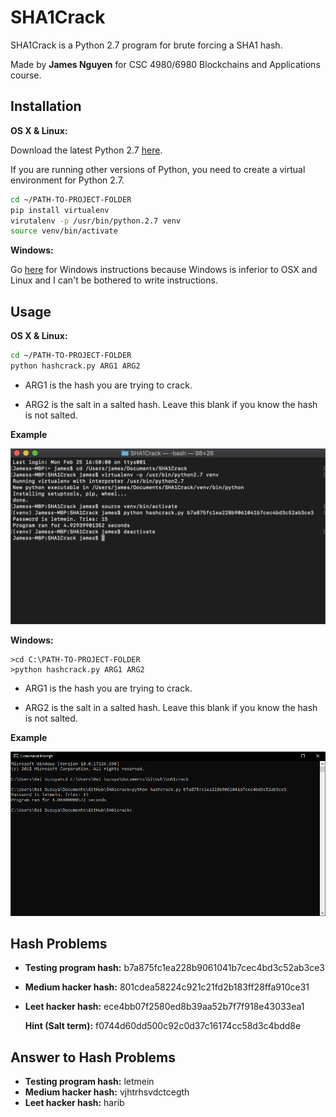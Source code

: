 # SHA1Crack

SHA1Crack is a Python 2.7 program 
for brute forcing a SHA1 hash.

Made by **James Nguyen** for CSC 4980/6980 Blockchains and Applications course.

## Installation

**OS X & Linux:**

Download the latest Python 2.7 [here](https://www.python.org/downloads/release/python-2715/).

If you are running other versions of Python, you need to create a virtual environment for Python 2.7.

```bash
cd ~/PATH-TO-PROJECT-FOLDER
pip install virtualenv
virutalenv -p /usr/bin/python.2.7 venv
source venv/bin/activate
```

**Windows:**

Go [here](http://timmyreilly.azurewebsites.net/python-pip-virtualenv-installation-on-windows/) for Windows instructions because Windows is inferior to OSX and Linux and I can't be bothered to write instructions.

## Usage

**OS X & Linux:**

```bash
cd ~/PATH-TO-PROJECT-FOLDER
python hashcrack.py ARG1 ARG2
```

- ARG1 is the hash you are trying to crack.

- ARG2 is the salt in a salted hash. Leave this blank if you know the hash is not salted.

**Example**

![alt text](https://github.com/chamewin/SHA1Crack/blob/master/images/ex_osx.PNG?raw=true)

**Windows:**

```
>cd C:\PATH-TO-PROJECT-FOLDER
>python hashcrack.py ARG1 ARG2
```

- ARG1 is the hash you are trying to crack.

- ARG2 is the salt in a salted hash. Leave this blank if you know the hash is not salted.

**Example**

![alt text](https://raw.githubusercontent.com/chamewin/SHA1Crack/master/images/ex_win10.PNG)

## Hash Problems
- **Testing program hash:** b7a875fc1ea228b9061041b7cec4bd3c52ab3ce3
- **Medium hacker hash:** 801cdea58224c921c21fd2b183ff28ffa910ce31
- **Leet hacker hash:** ece4bb07f2580ed8b39aa52b7f7f918e43033ea1

    **Hint (Salt term):** f0744d60dd500c92c0d37c16174cc58d3c4bdd8e
    
## Answer to Hash Problems
- **Testing program hash:** letmein
- **Medium hacker hash:** vjhtrhsvdctcegth
- **Leet hacker hash:** harib
